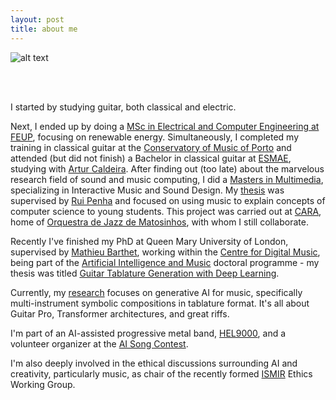 ```yaml
---
layout: post
title: about me
---
```


![alt text](https://github.com/otnemrasordep/otnemrasordep.github.io/blob/master/assets/images/about_me.jpg?raw=true)  

<br/><br/>  
  
I started by studying guitar, both classical and electric.

Next, I ended up by doing a [MSc in Electrical and Computer Engineering at FEUP](https://sigarra.up.pt/feup/en/cur_geral.cur_view?pv_ano_lectivo=2014&pv_curso_id=741&pv_origem=CUR&pv_tipo_cur_sigla=MI), focusing on renewable energy. Simultaneously, I completed my training in classical guitar at the [Conservatory of Music of Porto](https://www.conservatoriodemusicadoporto.pt/) and attended (but did not finish) a Bachelor in classical guitar at [ESMAE](https://www.esmae.ipp.pt/), studying with [Artur Caldeira](https://soundcloud.com/artur-caldeira-645192303). After finding out (too late) about the marvelous research field of sound and music computing, I did a [Masters in Multimedia](https://sigarra.up.pt/feup/en/cur_geral.cur_view?pv_ano_lectivo=2016&pv_curso_id=732&pv_origem=CUR&pv_tipo_cur_sigla=M), specializing in Interactive Music and Sound Design. My [thesis](https://repositorio-aberto.up.pt/bitstream/10216/121998/2/347866.pdf) was supervised by [Rui Penha](https://ruipenha.pt/) and focused on using music to explain concepts of computer science to young students. This project was carried out at [CARA](https://www.ojm.pt/tipo-de-projeto/cara/), home of [Orquestra de Jazz de Matosinhos](https://www.ojm.pt/), with whom I still collaborate. 

Recently I've finished my PhD at Queen Mary University of London, supervised by [Mathieu Barthet](https://scholar.google.co.uk/citations?user=dhK-pgYAAAAJ&hl=en), working within the [Centre for Digital Music](https://c4dm.eecs.qmul.ac.uk/), being part of the [Artificial Intelligence and Music](https://www.aim.qmul.ac.uk/) doctoral programme - my thesis was titled [Guitar Tablature Generation with Deep Learning](https://qmro.qmul.ac.uk/xmlui/handle/123456789/98872).

Currently, my [research](https://www.researchgate.net/profile/Pedro_Sarmento9) focuses on generative AI for music, specifically multi-instrument symbolic compositions in tablature format. It's all about Guitar Pro, Transformer architectures, and great riffs.

I'm part of an AI-assisted progressive metal band, [HEL9000](https://soundcloud.com/hel9000), and a volunteer organizer at the [AI Song Contest](https://www.aisongcontest.com/).

I'm also deeply involved in the ethical discussions surrounding AI and creativity, particularly music, as chair of the recently formed [ISMIR](https://www.ismir.net/) Ethics Working Group.

